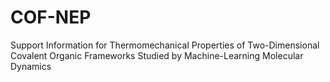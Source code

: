 # COF-NEP
Support Information for Thermomechanical Properties of Two-Dimensional Covalent Organic Frameworks Studied by Machine-Learning Molecular Dynamics
